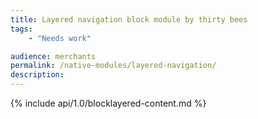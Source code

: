 ```yaml
---
title: Layered navigation block module by thirty bees
tags:
    - "Needs work"

audience: merchants
permalink: /native-modules/layered-navigation/
description:
---
```


{% include api/1.0/blocklayered-content.md %}